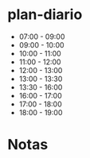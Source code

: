 # plan-diario
- 07:00 - 09:00 
- 09:00 - 10:00 
- 10:00 - 11:00 
- 11:00 - 12:00 
- 12:00 - 13:00 
- 13:00 - 13:30 
- 13:30 - 16:00 
- 16:00 - 17:00 
- 17:00 - 18:00 
- 18:00 - 19:00 

# Notas
